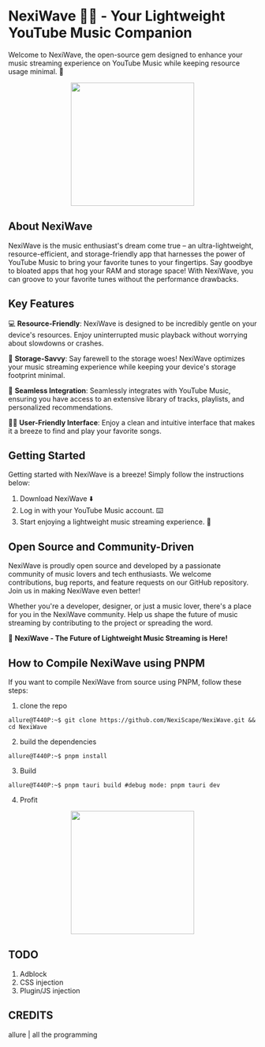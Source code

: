 # NexiWave 🎵🌊 - Your Lightweight YouTube Music Companion

Welcome to NexiWave, the open-source gem designed to enhance your music streaming experience on YouTube Music while keeping resource usage minimal. 🚀
<p align="center">
 <img width="250" height="250" src="https://github.com/NexiScape/NexisWave/assets/85907829/e8a1f779-bb99-497e-b3d7-3191b24e2727"
</p>

## About NexiWave

NexiWave is the music enthusiast's dream come true – an ultra-lightweight, resource-efficient, and storage-friendly app that harnesses the power of YouTube Music to bring your favorite tunes to your fingertips. Say goodbye to bloated apps that hog your RAM and storage space! With NexiWave, you can groove to your favorite tunes without the performance drawbacks.

## Key Features

:computer: **Resource-Friendly**: NexiWave is designed to be incredibly gentle on your device's resources. Enjoy uninterrupted music playback without worrying about slowdowns or crashes.

:floppy_disk: **Storage-Savvy**: Say farewell to the storage woes! NexiWave optimizes your music streaming experience while keeping your device's storage footprint minimal.

:hammer: **Seamless Integration**: Seamlessly integrates with YouTube Music, ensuring you have access to an extensive library of tracks, playlists, and personalized recommendations.

:man_technologist: **User-Friendly Interface**: Enjoy a clean and intuitive interface that makes it a breeze to find and play your favorite songs.

## Getting Started

Getting started with NexiWave is a breeze! Simply follow the instructions below:

1. Download NexiWave :arrow_down:
2. Log in with your YouTube Music account. :keyboard:
3. Start enjoying a lightweight music streaming experience. :musical_note:

## Open Source and Community-Driven

NexiWave is proudly open source and developed by a passionate community of music lovers and tech enthusiasts. We welcome contributions, bug reports, and feature requests on our GitHub repository. Join us in making NexiWave even better!


Whether you're a developer, designer, or just a music lover, there's a place for you in the NexiWave community. Help us shape the future of music streaming by contributing to the project or spreading the word.

🚀 **NexiWave - The Future of Lightweight Music Streaming is Here!**

## How to Compile NexiWave using PNPM

If you want to compile NexiWave from source using PNPM, follow these steps:

1. clone the repo
```console
allure@T440P:~$ git clone https://github.com/NexiScape/NexiWave.git && cd NexiWave
```
2. build the dependencies 
```console
allure@T440P:~$ pnpm install 
```
3. Build
```console
allure@T440P:~$ pnpm tauri build #debug mode: pnpm tauri dev
```
4. Profit
<p align="center">
 <img width="250" height="250" src="https://github.com/NexiScape/NexisWave/assets/85907829/715069e1-a547-4876-a490-fe56f0b47663"
</p>

## TODO
1. Adblock
2. CSS injection
3. Plugin/JS injection

## CREDITS
allure | all the programming
